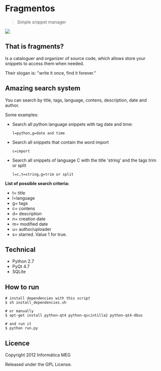 # Fragmentos

> Simple snippet manager

<img src="https://raw.github.com/informaticameg/Fragmentos/master/fragmentos.png" />

## That is fragments?

Is a cataloguer and organizer of source code, which allows store your snippets to access them when needed.

Their slogan is: "write it once, find it forever."
     
## Amazing search system

You can search by title, tags, language, contens, description, date and author. 

Some examples:

- Search all python language snippets with tag date and time:

	`l=python,g=date and time`

- Search all snippets that contain the word import

	`c=import`

- Search all snippets of language C with the title 'string' and the tags trim or split

	`l=c,t=string,g=trim or split`

**List of possible search criteria:**
- t= title
- l=language
- g= tags
- c= contens
- d= description
- n= creation date
- m= modified date
- u= author/uploader
- s= starred. Value 1 for true.

## Technical

- Python 2.7
- PyQt 4.7
- SQLite

## How to run
	
	# install dependencies with this script
	$ sh install_dependencies.sh 

	# or manually
	$ apt-get install python-qt4 python-qscintilla2 python-qt4-dbus

	# and run it
    $ python run.py
        
## Licence

Copyright 2012 Informática MEG

Released under the GPL License.
